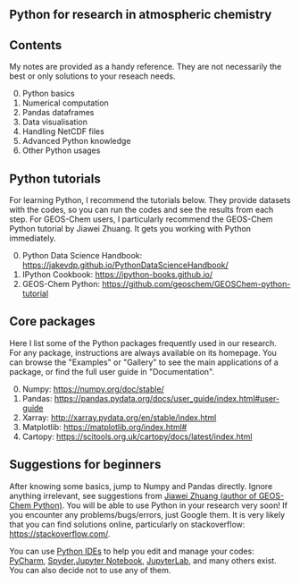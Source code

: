 ## Python for research in atmospheric chemistry

## Contents
My notes are provided as a handy reference. They are not necessarily the best or only solutions to your reseach needs.

0. Python basics
1. Numerical computation
2. Pandas dataframes
3. Data visualisation
4. Handling NetCDF files
5. Advanced Python knowledge
6. Other Python usages

## Python tutorials
For learning Python, I recommend the tutorials below. They provide datasets with the codes, so you can run the codes and see the results from each step. For GEOS-Chem users, I particularly recommend the GEOS-Chem Python tutorial by Jiawei Zhuang. It gets you working with Python immediately.

0. Python Data Science Handbook: https://jakevdp.github.io/PythonDataScienceHandbook/
1. IPython Cookbook: https://ipython-books.github.io/
2. GEOS-Chem Python: https://github.com/geoschem/GEOSChem-python-tutorial

## Core packages
 Here I list some of the Python packages frequently used in our research. For any package, instructions are always available on its homepage. You can browse the "Examples" or "Gallery" to see the main applications of a package, or find the full user guide in "Documentation".

0. Numpy: https://numpy.org/doc/stable/
1. Pandas: https://pandas.pydata.org/docs/user_guide/index.html#user-guide
2. Xarray: http://xarray.pydata.org/en/stable/index.html
3. Matplotlib: https://matplotlib.org/index.html#
4. Cartopy: https://scitools.org.uk/cartopy/docs/latest/index.html 

## Suggestions for beginners
After knowing some basics, jump to Numpy and Pandas directly. Ignore anything irrelevant, see suggestions from [Jiawei Zhuang (author of GEOS-Chem Python)](https://github.com/geoschem/GEOSChem-python-tutorial#how-to-learn-python). You will be able to use Python in your research very soon! If you encounter any problems/bugs/errors, just Google them. It is very likely that you can find solutions online, particularly on stackoverflow: https://stackoverflow.com/.

You can use [Python IDEs](https://en.wikipedia.org/wiki/Integrated_development_environment) to help you edit and manage your codes: [PyCharm](https://www.jetbrains.com/pycharm/), [Spyder](https://www.spyder-ide.org/),[Jupyter Notebook](https://jupyter.org/), [JupyterLab](https://jupyter.org/), and many others exist. You can also decide not to use any of them.
